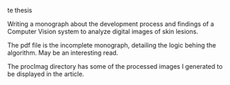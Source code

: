 te thesis

Writing a monograph about the development process and findings of a Computer Vision system to analyze digital images of skin lesions.

The pdf file is the incomplete monograph, detailing the logic behing the algorithm. May be an interesting read.

The procImag directory has some of the processed images I generated to be displayed in the article.
